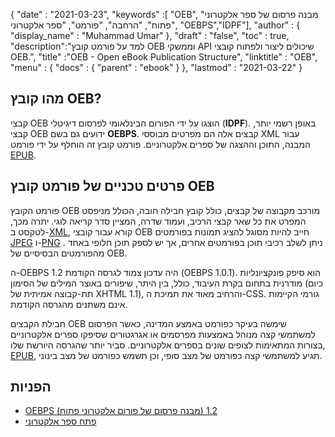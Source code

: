 {
  "date" : "2021-03-23",
  "keywords" :[ "OEB", "מבנה פרסום של ספר אלקטרוני פתוח", "הרחבה", "פורמט", "ספר אלקטרוני", "OEBPS","IDPF"],
  "author" : {
    "display_name" : "Muhammad Umar"
},
  "draft" : "false",
  "toc" : true,
  "description":"למד על פורמט קובץ OEB וממשקי API שיכולים ליצור ולפתוח קובצי OEB.",
  "title" :"OEB - Open eBook Publication Structure",
  "linktitle" : "OEB",
  "menu" : {
    "docs" : {
      "parent" : "ebook"
}
},
  "lastmod" : "2021-03-22"
}

## מהו קובץ OEB?

קבצי OEB הוצגו על ידי הפורום הבינלאומי לפרסום דיגיטלי (**IDPF**). באופן רשמי יותר, קבצי OEB ידועים גם בשם **OEBPS**. קבצים אלה הם מפרטים מבוססי XML עבור המבנה, התוכן וההצגה של ספרים אלקטרוניים. פורמט קובץ זה הוחלף על ידי פורמט [EPUB](/he/ebook/epub/).

## פרטים טכניים של פורמט קובץ OEB

פורמט הקובץ OEB מורכב מקבוצה של קבצים, כולל קובץ חבילה חובה, הכולל מניפסט המפרט את כל שאר קבצי הרכיב, ועמוד שדרה, המציין סדר קריאה לוגי. יתרה מכך, לטקסט ב-[XML](/he/web/xml/), קורא עבור קובצי OEB חייב להיות מסוגל להציג תמונות בפורמטים [JPEG](/he/image/jpeg/) ו-[PNG](/he/image/png/) . ניתן לשלב רכיבי תוכן בפורמטים אחרים, אך יש לספק תוכן חלופי באחד מהפורמטים הבסיסיים של OEB.

ה-OEBPS 1.2 היה עדכון צמוד לגרסה הקודמת (OEBPS 1.0.1). הוא סיפק פונקציונליות מודרנית בתחום בקרת העיבוד, כולל, בין היתר, שיפורים באוצר המילים של הסימון (כיום תת-קבוצה אמיתית של XHTML 1.1), והרחיב מאוד את תמיכת ה-CSS. גורמי הקיימות אינם משתנים מהגרסה הקודמת.
  

חבילת הקבצים OEB שימשה בעיקר כפורמט באמצע המדינה, כאשר הפרסום למשתמשי קצה מנוהל באמצעות מפרסמים או אגרגטורים שסיפקו ספרים אלקטרוניים בצורות המתאימות לצופים שונים בספרים אלקטרוניים. סביר יותר שהגרסה היורשת שלו, [EPUB](/he/ebook/epub/), תגיע למשתמשי קצה כפורמט של מצב סופי, וכן תשמש כפורמט של מצב בינוני.

## הפניות

* [OEBPS (מבנה פרסום של פורום אלקטרוני פתוח) 1.2](https://www.loc.gov/preservation/digital/formats/fdd/fdd000171.shtml)
* [פתח ספר אלקטרוני](https://en.wikipedia.org/wiki/Open_eBook)


